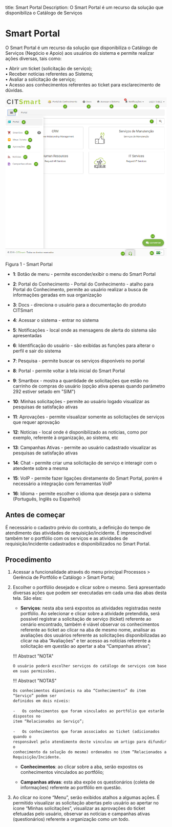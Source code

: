 title:  Smart Portal
Description: O Smart Portal é um recurso da solução que disponibiliza o Catálogo de Serviços
# Smart Portal

O Smart Portal é um recurso da solução que disponibiliza o Catálogo de Serviços (Negócio e Apoio) aos usuários do sistema e permite realizar ações diversas, tais como: 

•	Abrir um ticket (solicitação de serviço);  
•	Receber notícias referentes ao Sistema;  
•	Avaliar a solicitação de serviço;  
•	Acesso aos conhecimentos referentes ao ticket para esclarecimento de dúvidas.  

![smart portal](images/smartportal.png)

Figura 1 - Smart Portal



- **1**: Botão de menu - permite esconder/exibir o menu do Smart Portal

- **2**: Portal do Conhecimento - Portal do Conhecimento - atalho para Portal do Conhecimento, permite ao usuário realizar a busca de informações geradas em sua organização

- **3**: Docs - direciona o usuário para a documentação do produto CITSmart

- **4**: Acessar o sistema - entrar no sistema

- **5**: Notificações - local onde as mensagens de alerta do sistema são apresentadas

- **6**: Identificação do usuário - são exibidas as funções para alterar o perfil e sair do sistema

- **7**: Pesquisa - permite buscar os serviços disponíveis no portal

- **8**: Portal - permite voltar à tela inicial do Smart Portal

- **9**: Smartbox  - mostra a quantidade de solicitações que estão no carrinho de compras do usuário (opção ativa apenas quando parâmetro 292 estiver setado em "SIM")

- **10**: Minhas solicitações - permite ao usuário logado visualizar as pesquisas de satisfação ativas

- **11**: Aprovações - permite visualizar somente as solicitações de serviços que requer aprovação

- **12**: Notícias - local onde é disponibilizado as notícias, como por exemplo, referente à organização, ao sistema, etc

- **13**: Campanhas Ativas - permite ao usuário cadastrado visualizar as pesquisas de satisfação ativas

- **14**: Chat - permite criar uma solicitação de serviço e interagir com o atendente sobre a mesma

- **15**: VoIP - permite fazer ligações diretamente do Smart Portal, porém é necessário a integração com ferramentas VoIP 

- **16**: Idioma - permite escolher o idioma que deseja para o sistema (Português, Inglês ou Espanhol)

Antes de começar 
-----------------

É necessário o cadastro prévio do contrato, a definição do tempo de atendimento
das atividades de requisição/incidente. É imprescindível também ter o portfólio
com os serviços e as atividades de requisição/incidente cadastrados e
disponibilizados no Smart Portal.

Procedimento 
-------------

1.  Acessar a funcionalidade através do menu principal Processos \> Gerência de
    Portfólio e Catálogo \> Smart Portal;

2.  Escolher o portfólio desejado e clicar sobre o mesmo. Será apresentado
    diversas ações que podem ser executadas em cada uma das abas desta tela. São
    elas:

    -   **Serviços**: nesta aba será expostos as atividades registradas neste
    portfólio. Ao selecionar e clicar sobre a atividade pretendida, será
    possível registrar a solicitação de serviço (ticket) referente ao cenário
    encontrado, também é viável observar os conhecimentos referente ao ticket ao
    clicar na aba de mesmo nome, analisar as avaliações dos usuários referente
    as solicitações disponibilizadas ao clicar na aba “Avaliações” e ter acesso
    as notícias referente a solicitação em questão ao apertar a aba “Campanhas
    ativas”;

    !!! Abstract "NOTA"
    
        O usuário poderá escolher serviços do catálogo de serviços com base em suas permissões.

    !!! Abstract "NOTAS"  

        Os conhecimentos diponíveis na aba “Conhecimentos” do item “Serviço” podem ser
        definidos em dois níveis:

        -   Os conhecimentos que foram vinculados ao portfólio que estarão dispostos no 
        item “Relacionados ao Serviço”;

        -   Os conhecimentos que foram associados ao ticket (adicionados quando o
        responsável pelo atendimento deste vinculou um artigo para difundir o 
        conhecimento da solução do mesmo) ordenados no item “Relacionados a 
        Requisição/Incidente.  

    -   **Conhecimentos**: ao clicar sobre a aba, serão expostos os conhecimentos
    vinculados ao portfólio;

    -   **Campanhas ativas**: esta aba expõe os questionários (coleta de
    informações) referente ao portfólio em questão.

3.  Ao clicar no ícone “Menu”, serão exibidos atalhos a algumas ações. É permitido
    visualizar as solicitação abertas pelo usuário ao apertar no ícone “Minhas
    solicitações”, visualizar as aprovações do ticket efetuadas pelo usuário,
    observar as notícias e campanhas ativas (questionários) referente a
    organização como um todo.  
    
<!-- !!! tip "About"  
    <b>Product/Version:</b> CITSmart | 9.00 &nbsp;&nbsp;
    <b>Updated:</b>02/13/2021 – Larissa Lourenço  
   
